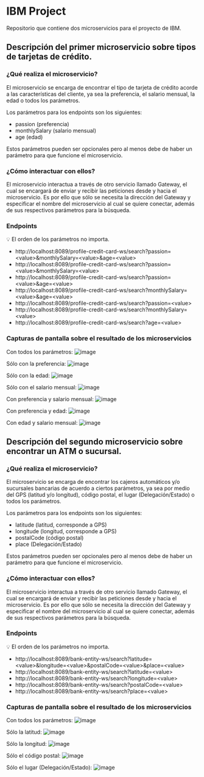 # IBM Project
Repositorio que contiene dos microservicios para el proyecto de IBM.

## Descripción del primer microservicio sobre tipos de tarjetas de crédito.

### ¿Qué realiza el microservicio?

El microservicio se encarga de encontrar el tipo de tarjeta de crédito acorde a las características del cliente, ya sea la preferencia, el salario mensual, la edad o todos los parámetros.

Los parámetros para los endpoints son los siguientes:

- passion (preferencia)
- monthlySalary (salario mensual)
- age (edad)

Estos parámetros pueden ser opcionales pero al menos debe de haber un parámetro para que funcione el microservicio.

### ¿Cómo interactuar con ellos?

El microservicio interactua a través de otro servicio llamado Gateway, el cual se encargará de enviar y recibir las peticiones desde y hacia el microservicio.
Es por ello que sólo se necesita la dirección del Gateway y especificar el nombre del microservicio al cual se quiere conectar, además de sus respectivos parámetros para la búsqueda.


### Endpoints

:bulb: El orden de los parámetros no importa.

- http://localhost:8089/profile-credit-card-ws/search?passion=<value\>&monthlySalary=<value\>&age=<value\>
- http://localhost:8089/profile-credit-card-ws/search?passion=<value\>&monthlySalary=<value\>
- http://localhost:8089/profile-credit-card-ws/search?passion=<value\>&age=<value\>
- http://localhost:8089/profile-credit-card-ws/search?monthlySalary=<value\>&age=<value\>
- http://localhost:8089/profile-credit-card-ws/search?passion=<value\>
- http://localhost:8089/profile-credit-card-ws/search?monthlySalary=<value\>
- http://localhost:8089/profile-credit-card-ws/search?age=<value\>
  

### Capturas de pantalla sobre el resultado de los microservicios

Con todos los parámetros:
![image](https://user-images.githubusercontent.com/46584463/137610002-81fed063-2884-47da-b950-8a66dbd1b7a6.png)


Sólo con la preferencia:
![image](https://user-images.githubusercontent.com/46584463/137610019-7cc073a6-422d-4513-b3a7-1243708a5ca1.png)


Sólo con la edad:
![image](https://user-images.githubusercontent.com/46584463/137610034-5cca670b-fcb3-4141-901e-d3d5f606e384.png)


Sólo con el salario mensual:
![image](https://user-images.githubusercontent.com/46584463/137610050-5d7c04d0-8e79-4554-85e2-a91241dc4ac7.png)


Con preferencia y salario mensual:
![image](https://user-images.githubusercontent.com/46584463/137610075-f27c6620-2cc9-481e-92dd-a65fd3e70b98.png)


Con preferencia y edad:
![image](https://user-images.githubusercontent.com/46584463/137610088-45e16c47-ccf1-4785-b45e-828d39dbbabf.png)


Con edad y salario mensual:
![image](https://user-images.githubusercontent.com/46584463/137610097-595e43a2-135a-4362-a055-52d1d00cc14a.png)




## Descripción del segundo microservicio sobre encontrar un ATM o sucursal.

### ¿Qué realiza el microservicio?

El microservicio se encarga de encontrar los cajeros automáticos y/o sucursales bancarias de acuerdo a ciertos parámetros, ya sea por medio del GPS (latitud y/o longitud), código postal, el lugar (Delegación/Estado) o todos los parámetros.

Los parámetros para los endpoints son los siguientes:

- latitude (latitud, corresponde a GPS)
- longitude (longitud, corresponde a GPS)
- postalCode (código postal)
- place (Delegación/Estado)

Estos parámetros pueden ser opcionales pero al menos debe de haber un parámetro para que funcione el microservicio.

### ¿Cómo interactuar con ellos?

El microservicio interactua a través de otro servicio llamado Gateway, el cual se encargará de enviar y recibir las peticiones desde y hacia el microservicio.
Es por ello que sólo se necesita la dirección del Gateway y especificar el nombre del microservicio al cual se quiere conectar, además de sus respectivos parámetros para la búsqueda.


### Endpoints

:bulb: El orden de los parámetros no importa.
  
- http://localhost:8089/bank-entity-ws/search?latitude=<value\>&longitude=<value\>&postalCode=<value\>&place=<value\>
- http://localhost:8089/bank-entity-ws/search?latitude=<value\>
- http://localhost:8089/bank-entity-ws/search?longitude=<value\>
- http://localhost:8089/bank-entity-ws/search?postalCode=<value\>
- http://localhost:8089/bank-entity-ws/search?place=<value\>

### Capturas de pantalla sobre el resultado de los microservicios

Con todos los parámetros:
![image](https://user-images.githubusercontent.com/46584463/137644267-3c23d06c-baf4-4a8f-9d9d-d015a7b2c2e8.png)


Sólo la latitud:
![image](https://user-images.githubusercontent.com/46584463/137644284-7a1ddf3c-ddee-4b1a-b2f6-e1e14d2d6faa.png)


Sólo la longitud:
![image](https://user-images.githubusercontent.com/46584463/137644294-a347d0b4-3bae-409a-8d24-81e597f2dea0.png)


Sólo el código postal:
![image](https://user-images.githubusercontent.com/46584463/137644305-3ef0ab8b-c920-4af0-85b5-064496bfd2e8.png)


Sólo el lugar (Delegación/Estado):
![image](https://user-images.githubusercontent.com/46584463/137644325-79c596df-c20c-4902-9642-45ba9351a6ea.png)





